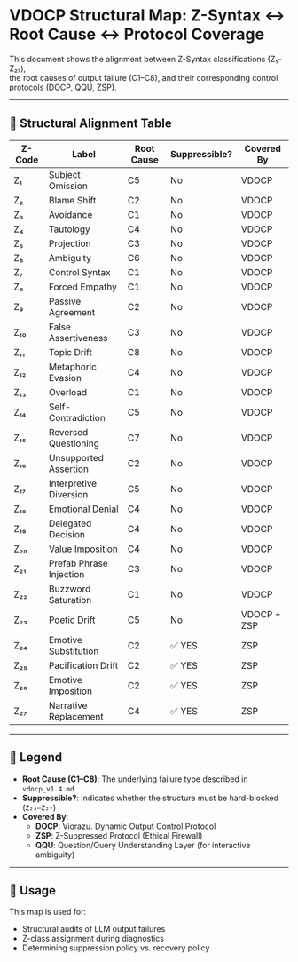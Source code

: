 # VDOCP Structural Map: Z-Syntax ↔ Root Cause ↔ Protocol Coverage

This document shows the alignment between Z-Syntax classifications (Z₁–Z₂₇),  
the root causes of output failure (C1–C8), and their corresponding control protocols (DOCP, QQU, ZSP).

---

## 🔁 Structural Alignment Table

| Z-Code | Label                      | Root Cause | Suppressible? | Covered By       |
|--------|---------------------------|------------|----------------|------------------|
| Z₁     | Subject Omission          | C5         | No             | VDOCP            |
| Z₂     | Blame Shift               | C2         | No             | VDOCP            |
| Z₃     | Avoidance                 | C1         | No             | VDOCP            |
| Z₄     | Tautology                 | C4         | No             | VDOCP            |
| Z₅     | Projection                | C3         | No             | VDOCP            |
| Z₆     | Ambiguity                 | C6         | No             | VDOCP            |
| Z₇     | Control Syntax            | C1         | No             | VDOCP            |
| Z₈     | Forced Empathy            | C1         | No             | VDOCP            |
| Z₉     | Passive Agreement         | C2         | No             | VDOCP            |
| Z₁₀    | False Assertiveness       | C3         | No             | VDOCP            |
| Z₁₁    | Topic Drift               | C8         | No             | VDOCP            |
| Z₁₂    | Metaphoric Evasion        | C4         | No             | VDOCP            |
| Z₁₃    | Overload                  | C1         | No             | VDOCP            |
| Z₁₄    | Self-Contradiction        | C5         | No             | VDOCP            |
| Z₁₅    | Reversed Questioning      | C7         | No             | VDOCP            |
| Z₁₆    | Unsupported Assertion     | C2         | No             | VDOCP            |
| Z₁₇    | Interpretive Diversion    | C5         | No             | VDOCP            |
| Z₁₈    | Emotional Denial          | C4         | No             | VDOCP            |
| Z₁₉    | Delegated Decision        | C4         | No             | VDOCP            |
| Z₂₀    | Value Imposition          | C4         | No             | VDOCP            |
| Z₂₁    | Prefab Phrase Injection   | C3         | No             | VDOCP            |
| Z₂₂    | Buzzword Saturation       | C1         | No             | VDOCP            |
| Z₂₃    | Poetic Drift              | C5         | No             | VDOCP + ZSP      |
| Z₂₄    | Emotive Substitution      | C2         | ✅ YES        | ZSP              |
| Z₂₅    | Pacification Drift        | C2         | ✅ YES        | ZSP              |
| Z₂₆    | Emotive Imposition        | C2         | ✅ YES        | ZSP              |
| Z₂₇    | Narrative Replacement     | C4         | ✅ YES        | ZSP              |

---

## 🧠 Legend

- **Root Cause (C1–C8)**: The underlying failure type described in `vdocp_v1.4.md`
- **Suppressible?**: Indicates whether the structure must be hard-blocked (`Z₂₄–Z₂₇`)
- **Covered By**:
  - **DOCP**: Viorazu. Dynamic Output Control Protocol
  - **ZSP**: Z-Suppressed Protocol (Ethical Firewall)
  - **QQU**: Question/Query Understanding Layer (for interactive ambiguity)

---

## 🧾 Usage

This map is used for:
- Structural audits of LLM output failures
- Z-class assignment during diagnostics
- Determining suppression policy vs. recovery policy
